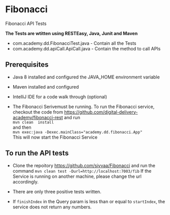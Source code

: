# Fibonacci
Fibonacci API Tests

<b>The Tests are wtitten using RESTEasy, Java, Junit and Maven</b>
* com.academy.dd.FibonacciTest.java - Contain all the Tests
* com.academy.dd.apiCall.ApiCall.java - Contain the method to call APIs

## Prerequisites
* Java 8 installed and configured the JAVA_HOME environment variable
* Maven installed and configured
* IntelliJ IDE for a code walk through (optional)

* The Fibonacci Serivemust be running.
To run the Fibonacci service, checkout the code from https://github.com/digital-delivery-academy/fibonacci-rest and run <br> `mvn clean  install` <br>and then <br> `mvn exec:java -Dexec.mainClass="academy.dd.fibonacci.App"` <br>
This will now start the Fibonacci Service

## To run the API tests 
* Clone the repoitory https://github.com/sivvaa/Fibonacci and run the command `mvn clean test -Durl=http://localhost:7003/fib`
  If the Service is running on another machine, please change the url accordingly.
* There are only three positive tests written.

* If `finishIndex` in the Query param is less than or equal to `startIndex`, the service does not return any numbers.

